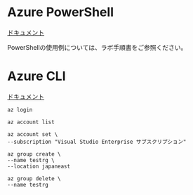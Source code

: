 # Azure PowerShell

[ドキュメント](https://docs.microsoft.com/ja-jp/powershell/azure/?view=azps-5.0.0)

PowerShellの使用例については、ラボ手順書をご参照ください。

# Azure CLI

[ドキュメント](https://docs.microsoft.com/ja-jp/cli/azure/)

```
az login
```

```
az account list
```

```
az account set \
--subscription "Visual Studio Enterprise サブスクリプション"
```

```
az group create \
--name testrg \
--location japaneast
```

```
az group delete \
--name testrg
```
